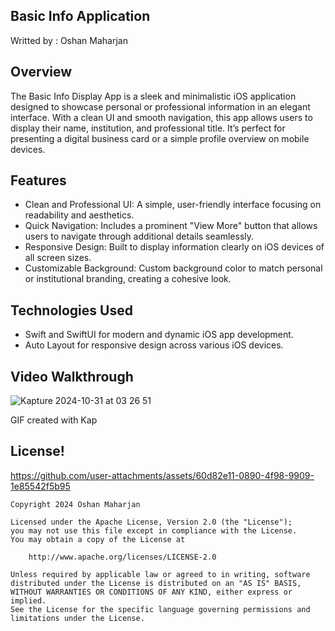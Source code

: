 ## Basic Info Application 

Writted by : Oshan Maharjan

## Overview

The Basic Info Display App is a sleek and minimalistic iOS application designed to showcase personal or professional information in an elegant interface. With a clean UI and smooth navigation, this app allows users to display their name, institution, and professional title. It’s perfect for presenting a digital business card or a simple profile overview on mobile devices.

## Features

- Clean and Professional UI: A simple, user-friendly interface focusing on readability and aesthetics.
- Quick Navigation: Includes a prominent "View More" button that allows users to navigate through additional details seamlessly.
- Responsive Design: Built to display information clearly on iOS devices of all screen sizes.
- Customizable Background: Custom background color to match personal or institutional branding, creating a cohesive look.

## Technologies Used
- Swift and SwiftUI for modern and dynamic iOS app development.
- Auto Layout for responsive design across various iOS devices.



## Video Walkthrough
![Kapture 2024-10-31 at 03 26 51](https://github.com/user-attachments/assets/47c3e03d-6cf5-4f05-8b2d-a267882310ff)

GIF created with 
Kap

## License!
https://github.com/user-attachments/assets/60d82e11-0890-4f98-9909-1e85542f5b95


    Copyright 2024 Oshan Maharjan

    Licensed under the Apache License, Version 2.0 (the "License");
    you may not use this file except in compliance with the License.
    You may obtain a copy of the License at

        http://www.apache.org/licenses/LICENSE-2.0

    Unless required by applicable law or agreed to in writing, software
    distributed under the License is distributed on an "AS IS" BASIS,
    WITHOUT WARRANTIES OR CONDITIONS OF ANY KIND, either express or implied.
    See the License for the specific language governing permissions and
    limitations under the License.
